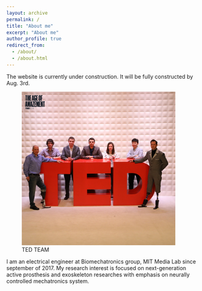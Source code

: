 ```yaml
---
layout: archive
permalink: /
title: "About me"
excerpt: "About me"
author_profile: true
redirect_from: 
  - /about/
  - /about.html
---
```


The website is currently under construction. It will be fully constructed by Aug. 3rd.


<figure style="width: 400px" class="align-left">
  <a href="/assets/images/myself/ted2018-team.jpg"><img src="/assets/images/myself/ted2018-team.jpg"></a>
  <figcaption> TED TEAM</figcaption>
</figure> 

I am an electrical engineer at Biomechatronics group, MIT Media Lab since september of 2017. My research interest is focused on next-generation active prosthesis and exoskeleton researches with emphasis on neurally controlled mechatronics system. 

